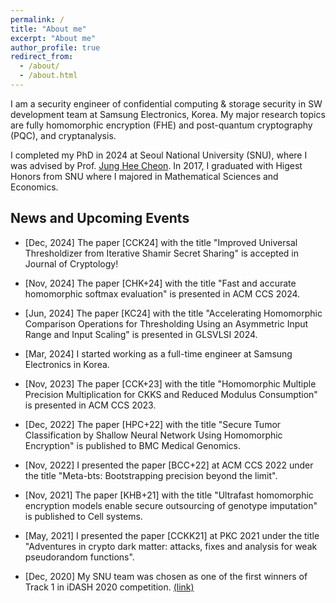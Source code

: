 ```yaml
---
permalink: /
title: "About me"
excerpt: "About me"
author_profile: true
redirect_from: 
  - /about/
  - /about.html
---
```


I am a security engineer of confidential computing & storage security in SW development team at Samsung Electronics, Korea. My major research topics are fully homomorphic encryption (FHE) and post-quantum cryptography (PQC), and cryptanalysis.

I completed my PhD in 2024 at Seoul National University (SNU), where I was advised by Prof. [Jung Hee Cheon](http://www.math.snu.ac.kr/~jhcheon/xe2/). In 2017, I graduated with Higest Honors from SNU where I majored in Mathematical Sciences and Economics.

## News and Upcoming Events

- [Dec, 2024] The paper [CCK24] with the title "Improved Universal Thresholdizer from Iterative Shamir Secret Sharing" is accepted in Journal of Cryptology!

- [Nov, 2024] The paper [CHK+24] with the title "Fast and accurate homomorphic softmax evaluation" is presented in ACM CCS 2024.

- [Jun, 2024] The paper [KC24] with the title "Accelerating Homomorphic Comparison Operations for Thresholding Using an Asymmetric Input Range and Input Scaling" is presented in GLSVLSI 2024.

- [Mar, 2024] I started working as a full-time engineer at Samsung Electronics in Korea.

- [Nov, 2023] The paper [CCK+23] with the title "Homomorphic Multiple Precision Multiplication for CKKS and Reduced Modulus Consumption" is presented in ACM CCS 2023.

- [Dec, 2022] The paper [HPC+22] with the title "Secure Tumor Classification by Shallow Neural Network Using Homomorphic Encryption" is published to BMC Medical Genomics.

- [Nov, 2022] I presented the paper [BCC+22] at ACM CCS 2022 under the title "Meta-bts: Bootstrapping precision beyond the limit".

- [Nov, 2021] The paper [KHB+21] with the title "Ultrafast homomorphic encryption models enable secure outsourcing of genotype imputation" is published to Cell systems.

- [May, 2021] I presented the paper [CCKK21] at PKC 2021 under the title "Adventures in crypto dark matter: attacks, fixes and analysis for weak pseudorandom functions".

- [Dec, 2020] My SNU team was chosen as one of the first winners of Track 1 in iDASH 2020 competition. [(link)](http://www.humangenomeprivacy.org/2020/)
